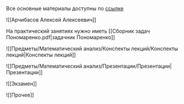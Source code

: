 Все основные материалы доступны по [ссылке](https://ssauru-my.sharepoint.com/personal/archibasov_aa_ssau_ru/_layouts/15/onedrive.aspx?id=%2Fpersonal%2Farchibasov_aa_ssau_ru%2FDocuments%2FМат_анализ_ФИИТ&ga=1)

![[Арчибасов Алексей Алексеевич]]

На практический занятиях нужно иметь [[Сборник задач Пономаренко.pdf|задачник Пономаренко]]

![[Предметы/Математический анализ/Конспекты лекций/Конспекты лекций|Конспекты лекций]]

![[Предметы/Математический анализ/Презентации/Презентации|Презентации]]

![[Экзамен]]

![[Прочее]]